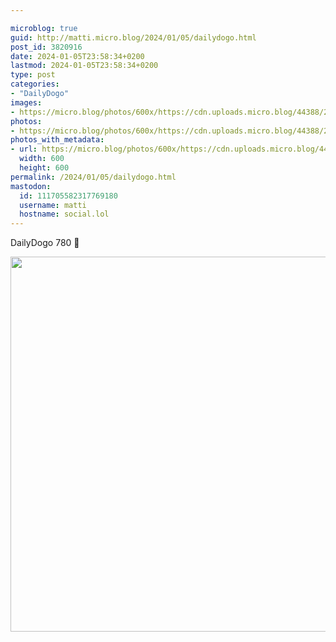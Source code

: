 ```yaml
---

microblog: true
guid: http://matti.micro.blog/2024/01/05/dailydogo.html
post_id: 3820916
date: 2024-01-05T23:58:34+0200
lastmod: 2024-01-05T23:58:34+0200
type: post
categories:
- "DailyDogo"
images:
- https://micro.blog/photos/600x/https://cdn.uploads.micro.blog/44388/2024/ec829182aa9a4b21a4c93c609ef1ea45.jpg
photos:
- https://micro.blog/photos/600x/https://cdn.uploads.micro.blog/44388/2024/ec829182aa9a4b21a4c93c609ef1ea45.jpg
photos_with_metadata:
- url: https://micro.blog/photos/600x/https://cdn.uploads.micro.blog/44388/2024/ec829182aa9a4b21a4c93c609ef1ea45.jpg
  width: 600
  height: 600
permalink: /2024/01/05/dailydogo.html
mastodon:
  id: 111705582317769180
  username: matti
  hostname: social.lol
---
```

DailyDogo 780 🐶

<img src="https://micro.blog/photos/600x/https://blog.martin-haehnel.de/uploads/2024/ec829182aa9a4b21a4c93c609ef1ea45.jpg" width="600" height="600" alt="" />
